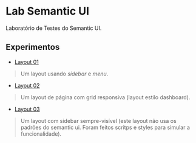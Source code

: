 # Lab Semantic UI

Laboratório de Testes do Semantic UI.

## Experimentos

* [Layout 01](layout-01.html)
> Um layout usando *sidebar* e *menu*.

* [Layout 02](layout-02.html)
> Um layout de página com grid responsiva (layout estilo dashboard).

* [Layout 03](layout-03.html)
> Um layout com sidebar sempre-visível (este layout não usa os padrões do semantic ui. Foram feitos scritps e styles para simular a funcionalidade).
